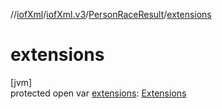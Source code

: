//[iofXml](../../../index.md)/[iofXml.v3](../index.md)/[PersonRaceResult](index.md)/[extensions](extensions.md)

# extensions

[jvm]\
protected open var [extensions](extensions.md): [Extensions](../-extensions/index.md)
